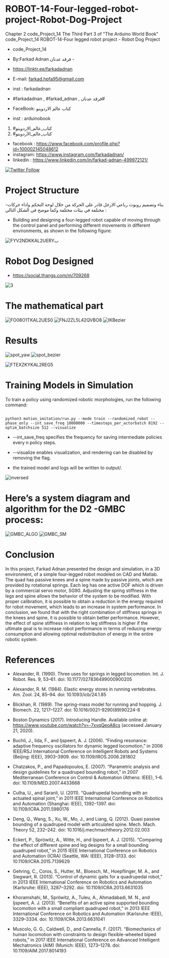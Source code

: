 # ROBOT-14-Four-legged-robot-project-Robot-Dog-Project
Chapter 2 code_Project_14 The Third Part 3 of "The Arduino World Book" code_Project_14 ROBOT-14-Four legged robot project - Robot Dog Project
- code_Project_14

-  By:Farkad Adnan فرقد عدنان -
- https://linktr.ee/farkadadnan

 - E-mail: farkad.hpfa95@gmail.com 
- inst : farkadadnan 
- #farkadadnan , #farkad_adnan , فرقد عدنان# 
- FaceBook: كتاب عالم الاردوينو 
- inst : arduinobook
1. #كتاب_عالم_الاردوينو
2. #كتاب_عالم_الآردوينو 

* facebook : https://www.facebook.com/profile.php?id=100002145048612
* instagram:  https://www.instagram.com/farkadadnan/
* linkedin : https://www.linkedin.com/in/farkad-adnan-499972121/

 <p>
 <a href='https://mobile.twitter.com/farkadadnan'>
        <img alt="Twitter Follow" src="https://img.shields.io/twitter/follow/farkadadnan?label=%40farkadadnan&style=social" alt='Twitter' align="center"/>
    </a>
</p>


# Project Structure
-بناء وتصميم روبوت رباعي الارجل قادر على الحركة من خلال لوحة التحكم واداء حركات مختلفة في بيئات مختلفة وكما موضح في الشكل التالي :

- Building and designing a four-legged robot capable of moving through the control panel and performing different movements in different environments, as shown in the following figure:



![FYV2NDKKAL2UERYب](https://user-images.githubusercontent.com/35774039/218168231-b4fc9042-b464-4aac-9398-2c84f6bd58f0.PNG)



# Robot Dog Designed

* https://social.thangs.com/m/709268




![3](https://user-images.githubusercontent.com/35774039/218171803-f8d3672a-c593-47e7-9225-c4a74621c4c8.PNG)
 
 # The mathematical part
 
 ![FO08O1TKAL2UES0](https://user-images.githubusercontent.com/35774039/218172325-e3ca2a0e-e28d-4f34-8786-eeb33cf4ffd0.png)
![FNJ2ZL5L42QVBO8](https://user-images.githubusercontent.com/35774039/218172344-13637a3e-8e74-4580-b093-349afb1fe3a9.png)
![IKBezier](https://user-images.githubusercontent.com/35774039/218172356-0f980730-31c0-4ed8-8a7b-ad562c086671.png)

 
 # Results
 ![spot_yaw](https://user-images.githubusercontent.com/35774039/218203628-22312a1f-05d3-4baf-ba42-851e7b039ee1.gif)
![spot_bezier](https://user-images.githubusercontent.com/35774039/218203643-d49791cb-7bf1-4050-a783-437efe7fb02b.gif)


![FTEXZKYKAL2REG5](https://user-images.githubusercontent.com/35774039/218208555-682e7616-87df-4b50-9848-48072febfd4c.png)







 # Training Models in Simulation
To train a policy using randomized robotic morphologies, run the following command:
```

python3 motion_imitation/run.py --mode train --randomized_robot --phase_only --int_save_freq 10000000 --timesteps_per_actorbatch 8192 --optim_batchsize 512 --visualize
```
- --int_save_freq specifies the frequency for saving intermediate policies every n policy steps.

- --visualize enables visualization, and rendering can be disabled by removing the flag.

- the trained model and logs will be written to output/.



![inversed](https://user-images.githubusercontent.com/35774039/218204482-0c15cd94-8aaf-4bf9-acea-dd40189aeefc.gif)



 # Here’s a system diagram and algorithm for the D2 -GMBC process:
 
 
![GMBC_ALGO](https://user-images.githubusercontent.com/35774039/218204924-691664bf-f2a6-41ec-9bb0-7f40b9dda5e5.png)
![GMBC_SM](https://user-images.githubusercontent.com/35774039/218204927-4be08cab-094f-47f7-b87a-46f169c4e3a0.png)


# Conclusion
In this project, Farkad Adnan presented the design and simulation, in a 3D environment, of a simple four-legged robot modeled on CAD and Matlab. The quad has passive knees and a spine made by passive joints, which are provided by rotational springs. Each leg has one active DOF which is driven by a commercial servo motor, SG90. Adjusting the spring stiffness in the legs and spine allows the behavior of the system to be modified. With proper calibration, it is possible to obtain a reduction in the energy required for robot movement, which leads to an increase in system performance. In conclusion, we found that with the right combination of stiffness springs in the knees and spine, it is possible to obtain better performance. However, the effect of spine stiffness in relation to leg stiffness is higher if the ultimate goal is to increase robot performance in terms of reducing energy consumption and allowing optimal redistribution of energy in the entire robotic system.



 # References
- Alexander, R. (1990). Three uses for springs in legged locomotion. Int. J. Robot. Res. 9, 53–61. doi: 10.1177/027836499000900205
- Alexander, R. M. (1984). Elastic energy stores in running vertebrates. Am. Zool. 24, 85–94. doi: 10.1093/icb/24.1.85
- Blickhan, R. (1989). The spring-mass model for running and hopping. J. Biomech. 22, 1217–1227. doi: 10.1016/0021-9290(89)90224-8


- Boston Dynamics (2017). Introducing Handle. Available online at: https://www.youtube.com/watch?v=-7xvqQeoA8cs (accessed January 21, 2020).


- Buchli, J., Iida, F., and Ijspeert, A. J. (2006). “Finding resonance: adaptive frequency oscillators for dynamic legged locomotion,” in 2006 IEEE/RSJ International Conference on Intelligent Robots and Systems (Beijing: IEEE), 3903–3909. doi: 10.1109/IROS.2006.281802


- Chatzakos, P., and Papadopoulos, E. (2007). “Parametric analysis and design guidelines for a quadruped bounding robot,” in 2007 Mediterranean Conference on Control & Automation (Athens: IEEE), 1–6. doi: 10.1109/MED.2007.4433668


- Culha, U., and Saranli, U. (2011). “Quadrupedal bounding with an actuated spinal joint,” in 2011 IEEE International Conference on Robotics and Automation (Shanghai: IEEE), 1392–1397. doi: 10.1109/ICRA.2011.5980176


- Deng, Q., Wang, S., Xu, W., Mo, J., and Liang, Q. (2012). Quasi passive bounding of a quadruped model with articulated spine. Mech. Mach. Theory 52, 232–242. doi: 10.1016/j.mechmachtheory.2012.02.003


-  Eckert, P., Spröwitz, A., Witte, H., and Ijspeert, A. J. (2015). “Comparing the effect of different spine and leg designs for a small bounding quadruped robot,” in 2015 IEEE International Conference on Robotics and Automation (ICRA) (Seattle, WA: IEEE), 3128–3133. doi: 10.1109/ICRA.2015.7139629


- Gehring, C., Coros, S., Hutter, M., Bloesch, M., Hoepflinger, M. A., and Siegwart, R. (2013). “Control of dynamic gaits for a quadrupedal robot,” in 2013 IEEE International Conference on Robotics and Automation (Karlsruhe: IEEE), 3287–3292. doi: 10.1109/ICRA.2013.6631035


- Khoramshahi, M., Spröwitz, A., Tuleu, A., Ahmadabadi, M. N., and Ijspeert, A. J. (2013). “Benefits of an active spine supported bounding locomotion with a small compliant quadruped robot,” in 2013 IEEE International Conference on Robotics and Automation (Karlsruhe: IEEE), 3329–3334. doi: 10.1109/ICRA.2013.6631041


- Muscolo, G. G., Caldwell, D., and Cannella, F. (2017). “Biomechanics of human locomotion with constraints to design flexible-wheeled biped robots,” in 2017 IEEE International Conference on Advanced Intelligent Mechatronics (AIM) (Munich: IEEE), 1273–1278. doi: 10.1109/AIM.2017.8014193


 
